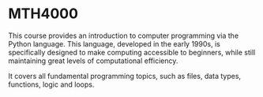 # MTH4000

This course provides an introduction to computer programming via the Python language.  This language, developed in the early 1990s, is specifically designed to make computing accessible to beginners, while still maintaining great levels of computational efficiency.  

It covers all fundamental programming topics, such as files, data types, functions, logic and loops. 
